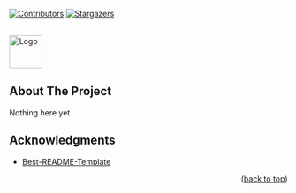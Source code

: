 <!-- README.md based from https://github.com/othneildrew/Best-README-Template/tree/master -->
<a name="readme-top"></a>

<!-- PROJECT SHIELDS -->
[![Contributors][contributors-shield]][contributors-url]
[![Stargazers][stars-shield]][stars-url]
<!--
[![Forks][forks-shield]][forks-url]
[![Issues][issues-shield]][issues-url]
[![MIT License][license-shield]][license-url]
[![LinkedIn][linkedin-shield]][linkedin-url]
-->

<!-- PROJECT LOGO -->
<br />
<div align="left">
  <a href="https://github.com/daczter">
    <img src="https://drive.google.com/file/d/1KqZUHaZnTS3nn6K80oUPymA0Z0sFBNPq/preview" alt="Logo" width="60" height="60">
  </a>
<!-- Project_title secion
<h3 align="center">project_title</h3>
  <p align="center">
    project_description
    <br />
    <a href="https://github.com/daczter/repo_name"><strong>Explore the docs »</strong></a>
    <br />
    <br />
    <a href="https://github.com/daczter/repo_name">View Demo</a>
    ·
    <a href="https://github.com/daczter/repo_name/issues">Report Bug</a>
    ·
    <a href="https://github.com/daczter/repo_name/issues">Request Feature</a>
  </p>
-->

</div>



<!-- TABLE OF CONTENTS -->
<!--
<details>
  <summary>Table of Contents</summary>
  <ol>
    <li>
      <a href="#about-the-project">About The Project</a>
      <ul>
        <li><a href="#built-with">Built With</a></li>
      </ul>
    </li>
    <li>
      <a href="#getting-started">Getting Started</a>
      <ul>
        <li><a href="#prerequisites">Prerequisites</a></li>
        <li><a href="#installation">Installation</a></li>
      </ul>
    </li>
    <li><a href="#usage">Usage</a></li>
    <li><a href="#roadmap">Roadmap</a></li>
    <li><a href="#contributing">Contributing</a></li>
    <li><a href="#license">License</a></li>
    <li><a href="#contact">Contact</a></li>
    <li><a href="#acknowledgments">Acknowledgments</a></li>
  </ol>
</details>
-->


<!-- ABOUT THE PROJECT -->
## About The Project
Nothing here yet
<!--
[![Product Name Screen Shot][product-screenshot]](https://example.com)
<p align="right">(<a href="#readme-top">back to top</a>)</p>
-->

<!--
### Built With
* [![Next][Next.js]][Next-url]
* [![React][React.js]][React-url]
* [![Vue][Vue.js]][Vue-url]
* [![Angular][Angular.io]][Angular-url]
* [![Svelte][Svelte.dev]][Svelte-url]
* [![Laravel][Laravel.com]][Laravel-url]
* [![Bootstrap][Bootstrap.com]][Bootstrap-url]
* [![JQuery][JQuery.com]][JQuery-url]
<p align="right">(<a href="#readme-top">back to top</a>)</p>
-->


<!-- GETTING STARTED -->
<!--
## Getting Started
This is an example of how you may give instructions on setting up your project locally.
To get a local copy up and running follow these simple example steps.
-->
<!--
### Prerequisites
This is an example of how to list things you need to use the software and how to install them.
* npm
  ```sh
  npm install npm@latest -g
  ```
-->
<!--
### Installation
1. Get a free API Key at [https://example.com](https://example.com)
2. Clone the repo
   ```sh
   git clone https://github.com/daczter/repo_name.git
   ```
3. Install NPM packages
   ```sh
   npm install
   ```
4. Enter your API in `config.js`
   ```js
   const API_KEY = 'ENTER YOUR API';
   ```
<p align="right">(<a href="#readme-top">back to top</a>)</p>
-->

<!-- USAGE EXAMPLES -->
<!--
## Usage

Use this space to show useful examples of how a project can be used. Additional screenshots, code examples and demos work well in this space. You may also link to more resources.

_For more examples, please refer to the [Documentation](https://example.com)_

<p align="right">(<a href="#readme-top">back to top</a>)</p>
-->

<!-- ROADMAP -->
<!--
## Roadmap
- [ ] Feature 1
- [ ] Feature 2
- [ ] Feature 3
    - [ ] Nested Feature

See the [open issues](https://github.com/daczter/repo_name/issues) for a full list of proposed features (and known issues).

<p align="right">(<a href="#readme-top">back to top</a>)</p>
-->

<!-- CONTRIBUTING -->
<!--
## Contributing

Contributions are what make the open source community such an amazing place to learn, inspire, and create. Any contributions you make are **greatly appreciated**.

If you have a suggestion that would make this better, please fork the repo and create a pull request. You can also simply open an issue with the tag "enhancement".
Don't forget to give the project a star! Thanks again!

1. Fork the Project
2. Create your Feature Branch (`git checkout -b feature/AmazingFeature`)
3. Commit your Changes (`git commit -m 'Add some AmazingFeature'`)
4. Push to the Branch (`git push origin feature/AmazingFeature`)
5. Open a Pull Request

<p align="right">(<a href="#readme-top">back to top</a>)</p>
-->
<!-- LICENSE -->

<!-- ## License

Distributed under the MIT License. See `LICENSE.txt` for more information.

<p align="right">(<a href="#readme-top">back to top</a>)</p>
-->

<!-- CONTACT -->
<!--
## Contact

Your Name - [@twitter_handle](https://twitter.com/twitter_handle) - email@email_client.com

Project Link: [https://github.com/daczter/repo_name](https://github.com/daczter/repo_name)

<p align="right">(<a href="#readme-top">back to top</a>)</p>
-->

<!-- ACKNOWLEDGMENTS -->
## Acknowledgments

* [Best-README-Template](https://github.com/othneildrew/Best-README-Template/)
<!--
* []()
* []()
-->
<p align="right">(<a href="#readme-top">back to top</a>)</p>



<!-- MARKDOWN LINKS & IMAGES -->
<!-- https://www.markdownguide.org/basic-syntax/#reference-style-links -->
[contributors-shield]: https://img.shields.io/github/contributors/daczter/daczter
[contributors-url]: https://github.com/daczter/daczter/graphs/contributors
[stars-shield]: https://img.shields.io/github/stars/daczter/daczter
[stars-url]: https://github.com/daczter/daczter/stargazers
<!--
[forks-shield]: https://img.shields.io/github/forks/daczter/repo_name.svg?style=for-the-badge
[forks-url]: https://github.com/daczter/repo_name/network/members
[issues-shield]: https://img.shields.io/github/issues/daczter/repo_name.svg?style=for-the-badge
[issues-url]: https://github.com/daczter/repo_name/issues
[license-shield]: https://img.shields.io/github/license/daczter/repo_name.svg?style=for-the-badge
[license-url]: https://github.com/daczter/repo_name/blob/master/LICENSE.txt
[linkedin-shield]: https://img.shields.io/badge/-LinkedIn-black.svg?style=for-the-badge&logo=linkedin&colorB=555
[linkedin-url]: https://linkedin.com/in/linkedin_username
[product-screenshot]: images/screenshot.png
[Next.js]: https://img.shields.io/badge/next.js-000000?style=for-the-badge&logo=nextdotjs&logoColor=white
[Next-url]: https://nextjs.org/
[React.js]: https://img.shields.io/badge/React-20232A?style=for-the-badge&logo=react&logoColor=61DAFB
[React-url]: https://reactjs.org/
[Vue.js]: https://img.shields.io/badge/Vue.js-35495E?style=for-the-badge&logo=vuedotjs&logoColor=4FC08D
[Vue-url]: https://vuejs.org/
[Angular.io]: https://img.shields.io/badge/Angular-DD0031?style=for-the-badge&logo=angular&logoColor=white
[Angular-url]: https://angular.io/
[Svelte.dev]: https://img.shields.io/badge/Svelte-4A4A55?style=for-the-badge&logo=svelte&logoColor=FF3E00
[Svelte-url]: https://svelte.dev/
[Laravel.com]: https://img.shields.io/badge/Laravel-FF2D20?style=for-the-badge&logo=laravel&logoColor=white
[Laravel-url]: https://laravel.com
[Bootstrap.com]: https://img.shields.io/badge/Bootstrap-563D7C?style=for-the-badge&logo=bootstrap&logoColor=white
[Bootstrap-url]: https://getbootstrap.com
[JQuery.com]: https://img.shields.io/badge/jQuery-0769AD?style=for-the-badge&logo=jquery&logoColor=white
[JQuery-url]: https://jquery.com 
-->
